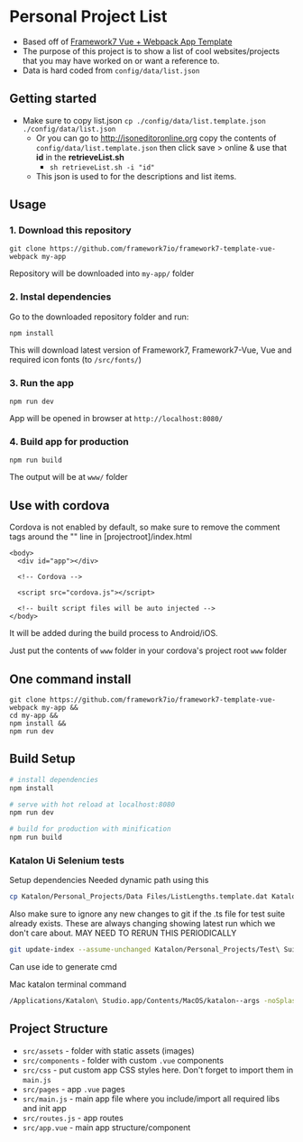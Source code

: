 # Personal Project List

* Based off of [Framework7 Vue + Webpack App Template](https://github.com/framework7io/framework7-template-vue-webpack)
* The purpose of this project is to show a list of cool websites/projects that you may have worked on or want a reference to.
* Data is hard coded from `config/data/list.json`

## Getting started

* Make sure to copy list.json `cp ./config/data/list.template.json ./config/data/list.json`
  * Or you can go to http://jsoneditoronline.org copy the contents of `config/data/list.template.json` then click save > online & use that **id** in the **retrieveList.sh**
    * `sh retrieveList.sh -i "id"`
  * This json is used to for the descriptions and list items.

## Usage

### 1. Download this repository
```
git clone https://github.com/framework7io/framework7-template-vue-webpack my-app
```

Repository will be downloaded into `my-app/` folder

### 2. Instal dependencies

Go to the downloaded repository folder and run:
```
npm install
```

This will download latest version of Framework7, Framework7-Vue, Vue and required icon fonts (to `/src/fonts/`)

### 3. Run the app

```
npm run dev
```

App will be opened in browser at `http://localhost:8080/`

### 4. Build app for production

```
npm run build
```

The output will be at `www/` folder

## Use with cordova
Cordova is not enabled by default, so make sure to remove the comment tags around the "<script src="cordova.js"></script>" line in [projectroot]/index.html
```
<body>
  <div id="app"></div>

  <!-- Cordova -->

  <script src="cordova.js"></script>

  <!-- built script files will be auto injected -->
</body>
```
It will be added during the build process to Android/iOS. 

Just put the contents of `www` folder in your cordova's project root `www` folder

## One command install

```
git clone https://github.com/framework7io/framework7-template-vue-webpack my-app &&
cd my-app &&
npm install &&
npm run dev
```

## Build Setup

``` bash
# install dependencies
npm install

# serve with hot reload at localhost:8080
npm run dev

# build for production with minification
npm run build
```

### Katalon Ui Selenium tests

Setup dependencies
Needed dynamic path using this

```bash
cp Katalon/Personal_Projects/Data Files/ListLengths.template.dat Katalon/Personal_Projects/Data Files/ListLengths.dat
```

Also make sure to ignore any new changes to git if the .ts file for test suite already exists. These are always changing showing latest run which we don't care about. MAY NEED TO RERUN THIS PERIODICALLY

```bash
git update-index --assume-unchanged Katalon/Personal_Projects/Test\ Suites/*.ts
```

Can use ide to generate cmd

Mac katalon terminal command

```bash
/Applications/Katalon\ Studio.app/Contents/MacOS/katalon--args -noSplash  -runMode=console -consoleLog -projectPath="fullpathtorepo/Katalon/Personal_Projects/Personal_Projects.prj" -retry=0 -testSuitePath="Test Suites/Regression" -executionProfile="default" -browserType="Chrome (headless)"
```

## Project Structure

* `src/assets` - folder with static assets (images)
* `src/components` - folder with custom `.vue` components
* `src/css` - put custom app CSS styles here. Don't forget to import them in `main.js`
* `src/pages` - app `.vue` pages
* `src/main.js` - main app file where you include/import all required libs and init app
* `src/routes.js` - app routes
* `src/app.vue` - main app structure/component
